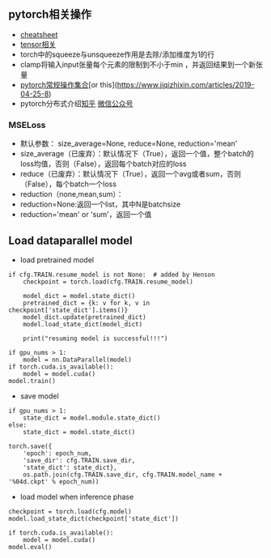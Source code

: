 ## pytorch相关操作
* [cheatsheet](https://pytorch.org/tutorials/beginner/ptcheat.html)
* [tensor相关](https://pytorch.org/docs/stable/tensors.html)
* torch中的squeeze与unsqueeze作用是去除/添加维度为1的行
* clamp将输入input张量每个元素的限制到不小于min ，并返回结果到一个新张量
* [pytorch常规操作集合](https://zhuanlan.zhihu.com/p/59205847?)[or this](https://www.jiqizhixin.com/articles/2019-04-25-8)
* pytorch分布式介绍[知乎](https://zhuanlan.zhihu.com/p/76638962) [微信公众号](https://mp.weixin.qq.com/s?__biz=MzI5MDUyMDIxNA==&mid=2247491747&idx=1&sn=af1c91180456cd851053f4f754db9c9d&chksm=ec1c0d5adb6b844c83d5febcd8a90a8a06a7a5eeb6fbc2a48c19fdbeb9cc0cd0f56ac5c59c1b&mpshare=1&scene=1&srcid=&sharer_sharetime=1572101433143&sharer_shareid=491844c88dff94f0e7d8712bb6f1b13f&key=1559c9758c58e71543c818270fa45a04d9c9c659803ec536f80bd3a7c116b20061805ac146f75e69cdf672bf6bbde263cc74509a5ae9efe9d75e5ce834ead168c6b3283b138c4dbc7788da8276449abc&ascene=1&uin=MTc3MTUyMDMwMw%3D%3D&devicetype=Windows+10&version=62060833&lang=zh_CN&pass_ticket=9K06ZMGyaIsSuHrUd6xyr7I7PGDRhEzyHYD7jQAeQ65jsPe%2BtC9dkOxRK8XmZyxg)
### MSELoss
* 默认参数： size_average=None, reduce=None, reduction='mean'
* size_average（已废弃）：默认情况下（True），返回一个值，整个batch的loss均值，否则（False），返回每个batch对应的loss
* reduce（已废弃）：默认情况下（True），返回一个avg或者sum，否则（False），每个batch一个loss
* reduction（none,mean,sum）：
* reduction=None:返回一个list，其中N是batchsize
* reduction='mean' or 'sum'，返回一个值

## Load dataparallel model

* load pretrained model

```
if cfg.TRAIN.resume_model is not None:  # added by Henson
	checkpoint = torch.load(cfg.TRAIN.resume_model)

	model_dict = model.state_dict()
	pretrained_dict = {k: v for k, v in checkpoint['state_dict'].items()}
	model_dict.update(pretrained_dict)
	model.load_state_dict(model_dict)

	print("resuming model is successful!!!")

if gpu_nums > 1:
	model = nn.DataParallel(model)
if torch.cuda.is_available():
	model = model.cuda()
model.train()
```

* save model

```
if gpu_nums > 1:
	state_dict = model.module.state_dict()
else:
	state_dict = model.state_dict()

torch.save({
	'epoch': epoch_num,
	'save_dir': cfg.TRAIN.save_dir,
	'state_dict': state_dict},
	os.path.join(cfg.TRAIN.save_dir, cfg.TRAIN.model_name + '%04d.ckpt' % epoch_num))
```

* load model when inference phase

```
checkpoint = torch.load(cfg.model)
model.load_state_dict(checkpoint['state_dict'])

if torch.cuda.is_available():
	model = model.cuda()
model.eval()
```

